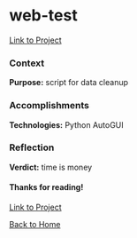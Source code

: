 # web-test
[Link to Project](https://github.com/benjamin-shen/clear_immersion)  

### Context
**Purpose:** script for data cleanup



### Accomplishments
**Technologies:** Python AutoGUI



### Reflection
**Verdict:** time is money



#### Thanks for reading!
[Link to Project](https://github.com/benjamin-shen/clear_immersion)  

[Back to Home](/../../../about)  
